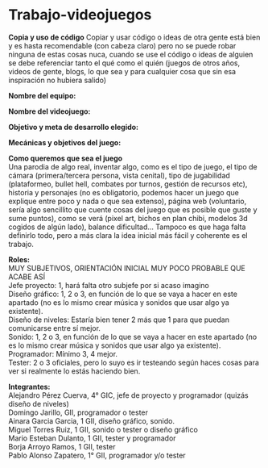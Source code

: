 # Trabajo-videojuegos
**Copia y uso de código**
Copiar y usar código o ideas de otra gente está bien y es hasta recomendable (con cabeza claro) pero no se puede robar ninguna de estas cosas nuca, cuando se use el código o ideas de alguien se debe referenciar tanto el qué como el quién (juegos de otros años, videos de gente, blogs, lo que sea y para cualquier cosa que sin esa inspiración no hubiera salido)

**Nombre del equipo:**  

**Nombre del videojuego:**  

**Objetivo y meta de desarrollo elegido:**  

**Mecánicas y objetivos del juego:**   

**Como queremos que sea el juego**  
Una parodia de algo real, inventar algo, como es el tipo de juego, el tipo de cámara (primera/tercera persona, vista cenital), tipo de jugabilidad (plataformeo, bullet hell, combates por turnos, gestión de recursos etc), historia y personajes (no es obligatorio, podemos hacer un juego que explique entre poco y nada o que sea extenso), página web (voluntario, sería algo sencillito que cuente cosas del juego que es posible que guste y sume puntos), como se verá (pixel art, bichos en plan chibi, modelos 3d cogidos de algún lado), balance dificultad...
Tampoco es que haga falta definirlo todo, pero a más clara la idea inicial más fácil y coherente es el trabajo.  

**Roles:**   
MUY SUBJETIVOS, ORIENTACIÓN INICIAL MUY POCO PROBABLE QUE ACABE ASÍ  
Jefe proyecto: 1, hará falta otro subjefe por si acaso imagino  
Diseño gráfico: 1, 2 o 3, en función de lo que se vaya a hacer en este apartado (no es lo mismo crear música y sonidos que usar algo ya existente).  
Diseño de niveles: Estaría bien tener 2 más que 1 para que puedan comunicarse entre sí mejor.  
Sonido: 1, 2 o 3, en función de lo que se vaya a hacer en este apartado (no es lo mismo crear música y sonidos que usar algo ya existente).  
Programador: Mínimo 3, 4 mejor.  
Tester: 2 o 3 oficiales, pero lo suyo es ir testeando según haces cosas para ver si realmente lo estás haciendo bien.  
   
**Integrantes:**  
Alejandro Pérez Cuerva, 4° GIC, jefe de proyecto y programador (quizás diseño de niveles)  
Domingo Jarillo, GII, programador o tester  
Ainara Garcia Garcia, 1 GII, diseño gráfico, sonido.  
Miguel Torres Ruiz, 1 GII, sonido o tester o diseño gráfico  
Mario Esteban Dulanto, 1 GII, tester y programador  
Borja Arroyo Ramos, 1 GII, tester  
Pablo Alonso Zapatero, 1° GII, programador y/o tester  

